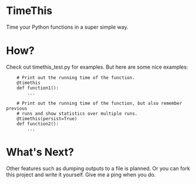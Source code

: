 # TimeThis

Time your Python functions in a super simple way.

# How?

Check out timethis_test.py for examples. But here are some nice examples:

        # Print out the running time of the function.
        @timethis
        def function1():
            ...
        
        # Print out the running time of the function, but also remember previous
        # runs and show statistics over multiple runs.
        @timethis(persist=True)
        def function2():
            ...

# What's Next?

Other features such as dumping outputs to a file is planned. Or you can fork
this project and write it yourself. Give me a ping when you do.
